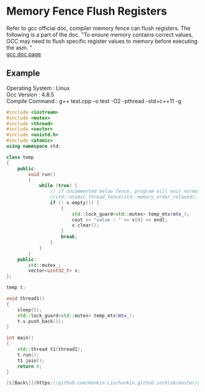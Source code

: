# Memory Fence Flush Registers  
Refer to gcc official doc, compiler memory fence can flush registers. The following is a part of the doc.
"To ensure memory contains correct values, GCC may need to flush specific register values to memory before executing the asm. "  
[gcc doc page](https://gcc.gnu.org/onlinedocs/gcc/Extended-Asm.html#Clobbers-and-Scratch-Registers)

## Example
Operating System : Linux  
Gcc Version : 4.8.5  
Compile Command : g++ test.cpp -o test -O2 -pthread -std=c++11 -g  

```c++
#include <iostream>  
#include <mutex>  
#include <thread>  
#include <vector>  
#include <unistd.h>  
#include <atomic>  
using namespace std;  

class temp  
{  
    public:  
	    void run()  
		{  
		    while (true) {  
			    // if uncommented below fence, program will exit normally. Otherwise, program will go to endless loop.  
			    //std::atomic_thread_fence(std::memory_order_relaxed);  
				if (! v.empty()) {  
				    {  
					    std::lock_guard<std::mutex> temp_mtx(mtx_);  
						cout << "value : " << v[0] << endl;  
						v.clear();  
					}  
					break;  
				}  
			}  
		}  
	public:  
	    std::mutex_;  
		vector<uint32_t> v;  
};  

temp t;  

void thread1()  
{  
    sleep(5);  
	std::lock_guard<std::mutex> temp_mtx(mtx_);  
	t.v.push_back(1);  
}  

int main()  
{  
    std::thread t1(thread1);  
	t.run();  
	t1.join();  
	return 0;  
}  

[\[Back\]](https://github.com/Hankin-Liu/hankin.github.io/blob/master/gcc/Gcc.md)
